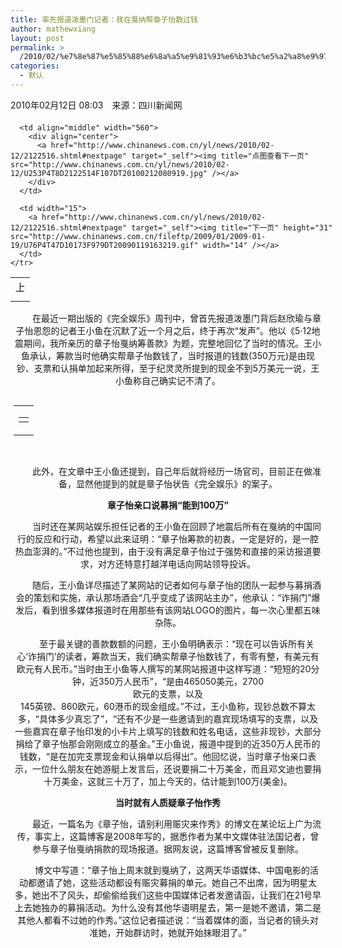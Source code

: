 ```yaml
---
title: 率先报道泼墨门记者：我在戛纳帮章子怡数过钱
author: mathewxiang
layout: post
permalink: >
  /2010/02/%e7%8e%87%e5%85%88%e6%8a%a5%e9%81%93%e6%b3%bc%e5%a2%a8%e9%97%a8%e8%ae%b0%e8%80%85%ef%bc%9a%e6%88%91%e5%9c%a8%e6%88%9b%e7%ba%b3%e5%b8%ae%e7%ab%a0%e5%ad%90%e6%80%a1%e6%95%b0%e8%bf%87%e9%92%b1/
categories:
  - 默认
---
```

<div />

<div>
  2010年02月12日 08:03　来源：四川新闻网　
</div>

<div style="MArGin: 20px auto 0px; WiDTH: 590px">
  <table cellspacing="0" cellpadding="0" width="590" border="0">
    <tr>
      <td width="15">
        <a href="http://www.chinanews.com.cn/entertainment/index.shtml" target="_self"><img title="上一页" height="31" src="http://www.chinanews.com.cn/fileftp/2009/01/2009-01-19/U76P4T47D10173F976DT20090119173942.gif" width="14" /></a>
      </td>
      
      <td align="middle" width="560">
        <div align="center">
          <a href="http://www.chinanews.com.cn/yl/news/2010/02-12/2122516.shtml#nextpage" target="_self"><img title="点图查看下一页" src="http://www.chinanews.com.cn/yl/news/2010/02-12/U253P4T8D2122514F107DT20100212080919.jpg" /></a>
        </div>
      </td>
      
      <td width="15">
        <a href="http://www.chinanews.com.cn/yl/news/2010/02-12/2122516.shtml#nextpage" target="_self"><img title="下一页" height="31" src="http://www.chinanews.com.cn/fileftp/2009/01/2009-01-19/U76P4T47D10173F979DT20090119163219.gif" width="14" /></a>
      </td>
    </tr>
  </table>
</div>

<div style="FonT-siZe: 14px; MArGin: 0px auto; WiDTH: 98%" align="center" />

<div>
  <font /></p> <p>
    <font>　　在最近一期出版的《完全娱乐》周刊中，曾首先报道泼墨门背后赵欣瑜与章子怡恩怨的记者王小鱼在沉默了近一个月之后，终于再次“发声”。他以《5·12地震期间，我所亲历的章子怡戛纳筹善款》为题，完整地回忆了当时的情况。王小鱼承认，筹款当时他确实帮章子怡数钱了，当时报道的钱数(350万元)是由现钞、支票和认捐单加起来所得，至于纪灵灵所提到的现金不到5万美元一说，王小鱼称自己确实记不清了。</font>
  </p>
  
  <table cellspacing="0" cellpadding="0" align="left" border="0">
    <tr>
      <td>
        <div name="hzh" id="hzh">
          <table cellspacing="0" cellpadding="0" align="left" border="0">
            <tr>
              <td>
              </td>
            </tr>
          </table>
        </div>
      </td>
    </tr>
  </table>
  
  <p>
     
  </p>
  
  <p>
    　　此外，在文章中王小鱼还提到，自己年后就将经历一场官司，目前正在做准备，显然他提到的就是章子怡状告《完全娱乐》的案子。
  </p>
  
  <p>
    <strong>章子怡亲口说募捐“能到100万”</strong>
  </p>
  
  <p>
    　　当时还在某网站娱乐担任记者的王小鱼在回顾了地震后所有在戛纳的中国同行的反应和行动，希望以此来证明：“章子怡筹款的初衷，一定是好的，是一腔热血澎湃的。”不过他也提到，由于没有满足章子怡过于强势和直接的采访报道要求，对方还特意打越洋电话向网站领导投诉。
  </p>
  
  <p>
    　　随后，王小鱼详尽描述了某网站的记者如何与章子怡的团队一起参与募捐酒会的策划和实施，承认那场酒会“几乎变成了该网站主办”，他承认：“诈捐门”爆发后，看到很多媒体报道时在用那些有该网站LOGO的图片，每一次心里都五味杂陈。
  </p>
  
  <p>
    　　至于最关键的善款数额的问题，王小鱼明确表示：“现在可以告诉所有关心‘诈捐门’的读者，筹款当天，我们确实帮章子怡数钱了，有零有整，有美元有欧元有人民币。”当时由王小鱼等人撰写的某网站报道中这样写道：“短短的20分钟，近350万人民币”，“是由465050美元，2700<br /> 欧元的支票，以及<br /> 145英镑、860欧元，60港币的现金组成。”不过，王小鱼称，现钞总数不算太多，“具体多少真忘了”，“还有不少是一些邀请到的嘉宾现场填写的支票，以及一些嘉宾在章子怡印发的小卡片上填写的钱数和姓名电话，这些非现钞，大部分捐给了章子怡那会刚刚成立的基金。”王小鱼说，报道中提到的近350万人民币的钱数，“是在加完支票现金和认捐单以后得出”。他回忆说，当时章子怡亲口表示，一位什么朋友在她游艇上发言后，还说要捐二十万美金，而且邓文迪也要捐十万美金，这就三十万了，加上今天的，估计能到100万(美金)。
  </p>
  
  <p>
    <strong>当时就有人质疑章子怡作秀</strong>
  </p>
  
  <p>
    　　最近，一篇名为《章子怡，请别利用赈灾来作秀》的博文在某论坛上广为流传，事实上，这篇博客是2008年写的，据悉作者为某中文媒体驻法国记者，曾参与章子怡戛纳捐款的现场报道。据网友说，这篇博客曾被反复删除。
  </p>
  
  <p>
    　　博文中写道：“章子怡上周末就到戛纳了，这两天华语媒体、中国电影的活动都邀请了她，这些活动都设有赈灾募捐的单元。她自己不出席，因为明星太多，她出不了风头，却偷偷给我们这些中国媒体记者发邀请函，让我们在21号早上去她独办的募捐活动。为什么没有其他华语明星去，第一是她不邀请，第二是其他人都看不过她的作秀。”这位记者描述说：“当着媒体的面，当记者的镜头对准她，开始群访时，她就开始抹眼泪了。”
  </p>
</div>